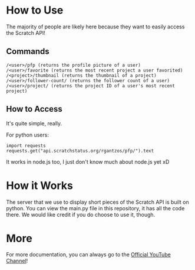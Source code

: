 # How to Use
The majority of people are likely here because they want to easily access the Scratch API!

## Commands
```
/<user>/pfp (returns the profile picture of a user)
/<user>/favorite (returns the most recent project a user favorited)
/<project>/thumbnail (returns the thumbnail of a project)
/<user>/follower-count/ (returns the follower count of a user)
/<user>/project/ (returns the project ID of a user's most recent project)
```

## How to Access

It's quite simple, really.

For python users:
```
import requests
requests.get("api.scratchstatus.org/rgantzos/pfp/").text
```

It works in node.js too, I just don't know much about node.js yet xD

# How it Works
The server that we use to display short pieces of the Scratch API is built on python. You can view the main.py file in this repository, it has all the code there. We would like credit if you do choose to use it, though.

# More
For more documentation, you can always go to the [Official YouTube Channel](https://www.youtube.com/channel/UC-kD7mi3Dpht3lW0bVytkMw/)!
